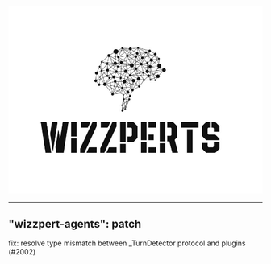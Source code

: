 ![Wizzpert Logo](wizzpert-plugins/assets/logo.png)

---
"wizzpert-agents": patch
---

fix: resolve type mismatch between _TurnDetector protocol and plugins (#2002)
